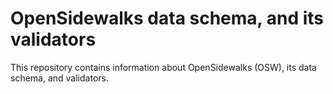 # OpenSidewalks data schema, and its validators
This repository contains information about OpenSidewalks (OSW), its data schema, and validators.
